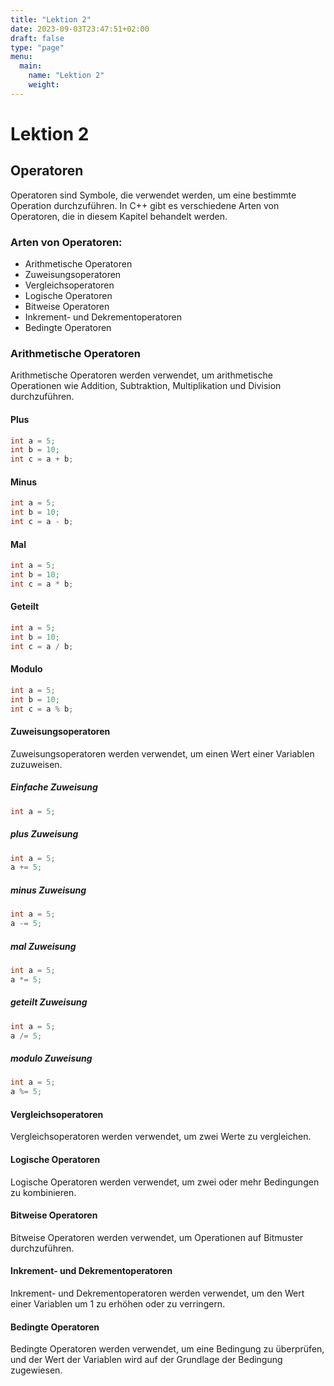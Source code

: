 ```yaml
---
title: "Lektion 2"
date: 2023-09-03T23:47:51+02:00
draft: false
type: "page"
menu: 
  main:
    name: "Lektion 2"
    weight: 
---
```


# Lektion 2
## Operatoren
Operatoren sind Symbole, die verwendet werden, um eine bestimmte Operation durchzuführen. In C++ gibt es verschiedene Arten von Operatoren, die in diesem Kapitel behandelt werden.

### Arten von Operatoren:
- Arithmetische Operatoren
- Zuweisungsoperatoren
- Vergleichsoperatoren
- Logische Operatoren
- Bitweise Operatoren
- Inkrement- und Dekrementoperatoren
- Bedingte Operatoren

### Arithmetische Operatoren
Arithmetische Operatoren werden verwendet, um arithmetische Operationen wie Addition, Subtraktion, Multiplikation und Division durchzuführen.

#### Plus
```cpp
int a = 5;
int b = 10;
int c = a + b;
```
#### Minus
```cpp
int a = 5;
int b = 10;
int c = a - b;
```
#### Mal
```cpp
int a = 5;
int b = 10;
int c = a * b;
```
#### Geteilt
```cpp
int a = 5;
int b = 10;
int c = a / b;
```
#### Modulo
```cpp
int a = 5;
int b = 10;
int c = a % b;
```

#### Zuweisungsoperatoren
Zuweisungsoperatoren werden verwendet, um einen Wert einer Variablen zuzuweisen.
##### Einfache Zuweisung
```cpp
int a = 5;
```
##### plus Zuweisung
```cpp
int a = 5;
a += 5;
```
##### minus Zuweisung
```cpp
int a = 5;
a -= 5;
```
##### mal Zuweisung
```cpp
int a = 5;
a *= 5;
```
##### geteilt Zuweisung
```cpp
int a = 5;
a /= 5;
```
##### modulo Zuweisung
```cpp
int a = 5;
a %= 5;
```



#### Vergleichsoperatoren
Vergleichsoperatoren werden verwendet, um zwei Werte zu vergleichen.

#### Logische Operatoren
Logische Operatoren werden verwendet, um zwei oder mehr Bedingungen zu kombinieren.

#### Bitweise Operatoren
Bitweise Operatoren werden verwendet, um Operationen auf Bitmuster durchzuführen.

#### Inkrement- und Dekrementoperatoren
Inkrement- und Dekrementoperatoren werden verwendet, um den Wert einer Variablen um 1 zu erhöhen oder zu verringern.

#### Bedingte Operatoren
Bedingte Operatoren werden verwendet, um eine Bedingung zu überprüfen, und der Wert der Variablen wird auf der Grundlage der Bedingung zugewiesen.


